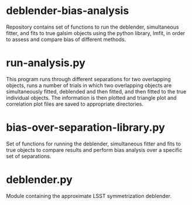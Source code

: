 deblender-bias-analysis
============

Repository contains set of functions to run the deblender, simultaneous fitter, and fits to true
galsim objects using the python library, lmfit, in order to assess and compare bias of
different methods.

# run-analysis.py
This program runs through different separations
for two overlapping objects, runs a number of trials
in which two overlapping objects are simultaneously
fitted, deblended and then fitted, and then fitted 
to the true individual objects. The information is
then plotted and triangle plot and correlation plot 
files are saved to appropriate directories.

# bias-over-separation-library.py
Set of functions for running the deblender, simultaneous fitter
and fits to true objects to compare results and perform
bias analysis over a specific set of separations.

# deblender.py
Module containing the approximate LSST symmetrization deblender.
